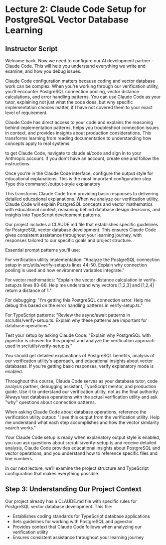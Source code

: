 # Lecture 2: Claude Code Setup for PostgreSQL Vector Database Learning

## Instructor Script

Welcome back. Now we need to configure our AI development partner - Claude Code. This will help you understand everything we write and examine, and how you debug issues.

Claude Code configuration matters because coding and vector database work can be complex. When you're working through our verification utility, you'll encounter PostgreSQL connection pooling, vector distance calculations, and error handling patterns. You can use Claude Code as your tutor, explaining not just what the code does, but why specific implementation choices matter, if I have not covered them to your exact level of requirement.

Claude Code has direct access to your code and explains the reasoning behind implementation patterns, helps you troubleshoot connection issues in context, and provides insights about production considerations. This transforms learning from reading documentation to understanding how concepts apply to real systems.

to get Claude Code, navigate to claude.ai/code and sign in to your Anthropic account. If you don't have an account, create one and follow the instructions.

Once you're in the Claude Code interface, configure the output style for educational explanations. This is the most important configuration step. Type this command: /output-style explanatory

This transforms Claude Code from providing basic responses to delivering detailed educational explanations. When we analyze our verification utility, Claude Code will explain PostgreSQL concepts and vector mathematics with educational context, reasoning behind database design decisions, and insights into TypeScript development patterns.

Our project includes a CLAUDE.md file that establishes specific guidelines for PostgreSQL vector database development. This ensures Claude Code gives consistent assistance throughout your learning journey, with responses tailored to our specific goals and project structure.

Essential prompt patterns you'll use:

For verification utility implementation: "Analyze the PostgreSQL connection setup in src/utils/verify-setup.ts lines 44-50. Explain why connection pooling is used and how environment variables integrate."

For vector mathematics: "Explain the vector distance calculation in verify-setup.ts lines 83-86. Help me understand why vectors [1,2,3] and [1,2,4] return a distance of 1."

For debugging: "I'm getting this PostgreSQL connection error. Help me debug this based on the error handling patterns in verify-setup.ts."

For TypeScript patterns: "Review the async/await patterns in src/utils/verify-setup.ts. Explain why these patterns are important for database operations."

Test your setup by asking Claude Code: "Explain why PostgreSQL with pgvector is chosen for this project and analyze the verification approach used in src/utils/verify-setup.ts."

You should get detailed explanations of PostgreSQL benefits, analysis of our verification utility's approach, and educational insights about vector databases. If you're getting basic responses, verify explanatory mode is enabled.

Throughout this course, Claude Code serves as your database tutor, code analysis partner, debugging assistant, TypeScript mentor, and production guide. Use it to understand our verification utility, not as the final authority. Always test database operations with the actual verification utility and ask "why" questions about connection patterns.

When asking Claude Code about database operations, reference the verification utility output: "I see this output from the verification utility. Help me understand what each step accomplishes and how the vector similarity search works."

Your Claude Code setup is ready when explanatory output style is enabled, you can ask questions about src/utils/verify-setup.ts and receive detailed analysis, Claude Code provides educational insights about PostgreSQL and vector operations, and you understand how to reference specific files and line numbers.

In our next lecture, we'll examine the project structure and TypeScript configuration that makes everything possible.

## Step 3: Understanding Our Project Context

Our project already has a CLAUDE.md file with specific rules for PostgreSQL vector database development. This file:

- Establishes coding standards for TypeScript database applications
- Sets guidelines for working with PostgreSQL and pgvector
- Provides context that Claude Code follows when analyzing our verification utility
- Ensures consistent assistance throughout your learning journey
